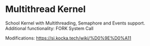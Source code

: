 # Multithread Kernel

School Kernel with Multithreading, Semaphore and Events support.
Additional functionality: FORK System Call

Modifications: https://si.kocka.tech/wiki/%D0%9E%D0%A11
